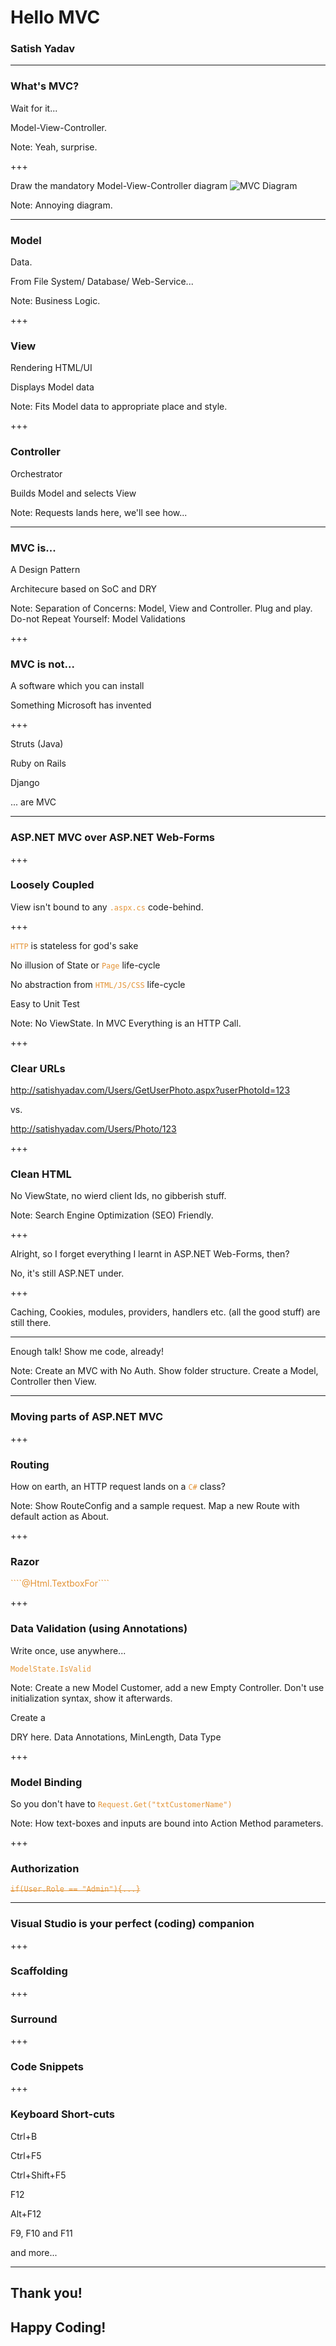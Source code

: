 # Hello MVC
### Satish Yadav

---

### What's MVC?

<span class="fragment"> Wait for it... </span>

<span class="fragment"> Model-View-Controller. </span>

Note:
Yeah, surprise.

+++

Draw the mandatory Model-View-Controller diagram
![MVC Diagram](https://www.pluralsight.com/content/dam/pluralsight/blog/2015/12/tutorial-angularjs-mvc-implementation/wp/img/AngularJS_01.png)

Note:
Annoying diagram.

---


### Model

<span class="fragment"> Data. </span>

<span class="fragment"> From File System/ Database/ Web-Service... </span>

Note:
Business Logic.

+++

### View

<span class="fragment"> Rendering HTML/UI </span>

<span class="fragment"> Displays Model data </span>

Note:
Fits Model data to appropriate place and style.

+++

### Controller

<span class="fragment"> Orchestrator </span>

<span class="fragment"> Builds Model and selects View </span>

Note:
Requests lands here, we'll see how...

---

### MVC is...

<span class="fragment"> A Design Pattern </span>

<span class="fragment"> Architecure based on SoC and DRY </span>

Note:
Separation of Concerns: Model, View and Controller.
Plug and play.
Do-not Repeat Yourself: Model Validations 

+++ 

### MVC is not...

<span class="fragment"> A software which you can install </span>

<span class="fragment"> Something Microsoft has invented </span>

+++

Struts (Java)

<span class="fragment"> Ruby on Rails </span>

<span class="fragment"> Django </span>

<span class="fragment"> ... are MVC </span>

---

### ASP.NET MVC over ASP.NET Web-Forms 

+++

### Loosely Coupled
<span class="fragment"> View isn't bound to any
<span style="color: #e49436">````.aspx.cs````</span> code-behind. </span>

+++

<span style="color: #e49436">````HTTP````</span></span> is stateless for god's sake

<span class="fragment"> No illusion of State or  <span style="color: #e49436">````Page````</span> life-cycle </span>

<span class="fragment"> No abstraction from <span style="color: #e49436">````HTML/JS/CSS````</span> life-cycle </span>

<span class="fragment"> Easy to Unit Test</span>

Note:
No ViewState.
In MVC Everything is an HTTP Call.

+++

### Clear URLs

<span class="fragment"> http://satishyadav.com/Users/GetUserPhoto.aspx?userPhotoId=123 </span>

<span class="fragment"> vs. </span>

<span class="fragment"> http://satishyadav.com/Users/Photo/123 </span>

+++

### Clean HTML

<span class="fragment"> No ViewState, no wierd client Ids, no gibberish stuff. </span>

Note:
Search Engine Optimization (SEO) Friendly.

+++ 

Alright, so I forget everything I learnt in ASP.NET Web-Forms, then? </span>
 
<span class="fragment">No, it's still ASP.NET under. </span>

+++  

Caching, Cookies, modules, providers, handlers etc. (all the good stuff) are still there.

---

Enough talk! Show me code, already!

Note:
Create an MVC with No Auth.
Show folder structure.
Create a Model, Controller then View.



---

### Moving parts of ASP.NET MVC

+++

### Routing

<span class="fragment"> How on earth, an HTTP request lands on a <span style="color: #e49436">````C#````</span> class? </span>

Note:
Show RouteConfig and a sample request.
Map a new Route with default action as About.

+++ 

### Razor

<span class="fragment">
<span style="color:#e49436">````@Html.TextboxFor````</span></span>

+++

### Data Validation (using Annotations)

<span class="fragment"> Write once, use anywhere... </span>

<span class="fragment"> <span style="color: #e49436">````ModelState.IsValid````</span></span>


Note:
Create a new Model Customer, add a new Empty Controller.
Don't use initialization syntax, show it afterwards.

Create a 

DRY here.
Data Annotations, MinLength, Data Type

+++

### Model Binding

<span class="fragment"> So you don't have to <span style="color: #e49436">````Request.Get("txtCustomerName")````</span> </span>

Note:
How text-boxes and inputs are bound into Action Method parameters.

+++

### Authorization

<span class="fragment"> <span style="color: #e49436"> ~~````if(User.Role == "Admin"){...}````~~</span> </span>

---

### Visual Studio is your perfect (coding) companion
 
+++
 
### Scaffolding

+++ 

### Surround

+++ 

### Code Snippets

+++ 

### Keyboard Short-cuts

<span class="fragment"> Ctrl+B </span>

<span class="fragment"> Ctrl+F5 </span>

<span class="fragment"> Ctrl+Shift+F5 </span>

<span class="fragment"> F12 </span>

<span class="fragment"> Alt+F12 </span>

<span class="fragment"> F9, F10 and F11 </span>

<span class="fragment"> and more... </span>

---

## Thank you!

## Happy Coding!